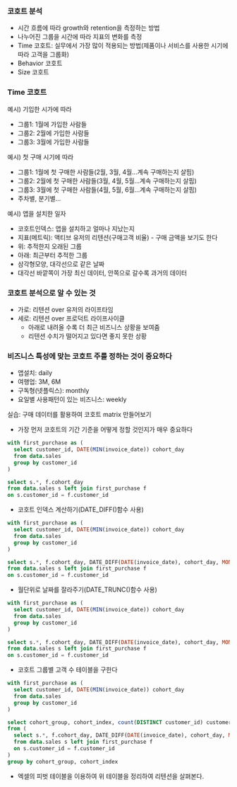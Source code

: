 ### 코호트 분석
- 시간 흐름에 따라 growth와 retention을 측정하는 방법
- 나누어진 그룹을 시간에 따라 지표의 변화를 측정
- Time 코호트: 실무에서 가장 많이 적용되는 방법(제품이나 서비스를 사용한 시기에 따라 고객을 그룹화)
- Behavior 코호트
- Size 코호트

### Time 코호트

예시) 기입한 시가에 따라
- 그룹1: 1월에 가입한 사람들
- 그룹2: 2월에 가입한 사람들
- 그룹3: 3월에 가입한 사람들

예시) 첫 구매 시기에 따라
- 그룹1: 1월에 첫 구매한 사람들(2월, 3월, 4월...계속 구매하는지 살핌)
- 그룹2: 2월에 첫 구매한 사람들(3월, 4월, 5월...계속 구매하는지 살핌)
- 그룹3: 3월에 첫 구매한 사람들(4월, 5월, 6월...계속 구매하는지 살핌)
- 주차별, 분기별...

예시) 앱을 설치한 일자
- 코호트인덱스: 앱을 설치하고 얼마나 지났는지
- 지표(메트릭): 액티브 유저의 리텐션(구매고객 비율) - 구매 금액을 보기도 한다
- 위: 추적한지 오래된 그룹
- 아래: 최근부터 추적한 그룹
- 삼각형모양, 대각선으로 같은 날짜
- 대각선 바깥쪽이 가장 최신 데이터, 안쪽으로 갈수록 과거의 데이터

### 코호트 분석으로 알 수 있는 것
- 가로: 리텐션 over 유저의 라이프타임
- 세로: 리텐션 over 프로덕트 라이프사이클
    - 아래로 내려올 수록 더 최근 비즈니스 상황을 보여줌
    - 리텐션 수치가 떨어지고 있다면 좋지 못한 상황
 
### 비즈니스 특성에 맞는 코호트 주를 정하는 것이 중요하다
- 앱설치: daily
- 여행업: 3M, 6M
- 구독형(넷플릭스): monthly
- 요일별 사용패턴이 있는 비즈니스: weekly

실습: 구매 데이터를 활용하여 코호트 matrix 만들어보기
- 가장 먼저 코호트의 기간 기준을 어떻게 정할 것인지가 매우 중요하다
```sql
with first_purchase as (
  select customer_id, DATE(MIN(invoice_date)) cohort_day
  from data.sales
  group by customer_id
)

select s.*, f.cohort_day
from data.sales s left join first_purchase f
on s.customer_id = f.customer_id
```

- 코호트 인덱스 계산하기(DATE_DIFF()함수 사용)
```sql
with first_purchase as (
  select customer_id, DATE(MIN(invoice_date)) cohort_day
  from data.sales
  group by customer_id
)

select s.*, f.cohort_day, DATE_DIFF(DATE(invoice_date), cohort_day, MONTH) cohort_index
from data.sales s left join first_purchase f
on s.customer_id = f.customer_id
```

- 월단위로 날짜를 잘라주기(DATE_TRUNC()함수 사용)
```sql
with first_purchase as (
  select customer_id, DATE(MIN(invoice_date)) cohort_day
  from data.sales
  group by customer_id
)

select s.*, f.cohort_day, DATE_DIFF(DATE(invoice_date), cohort_day, MONTH) cohort_index, DATE_TRUNC(cohort_day, MONTH) cohort_group
from data.sales s left join first_purchase f
on s.customer_id = f.customer_id
```

- 코호트 그룹별 고객 수 테이블을 구한다
```sql
with first_purchase as (
  select customer_id, DATE(MIN(invoice_date)) cohort_day
  from data.sales
  group by customer_id
)

select cohort_group, cohort_index, count(DISTINCT customer_id) customer_count
from (
  select s.*, f.cohort_day, DATE_DIFF(DATE(invoice_date), cohort_day, MONTH) cohort_index, DATE_TRUNC(cohort_day, MONTH) cohort_group
  from data.sales s left join first_purchase f
  on s.customer_id = f.customer_id
)
group by cohort_group, cohort_index
```

- 엑셀의 피벗 테이블을 이용하여 위 테이블을 정리하여 리텐션을 살펴본다.

